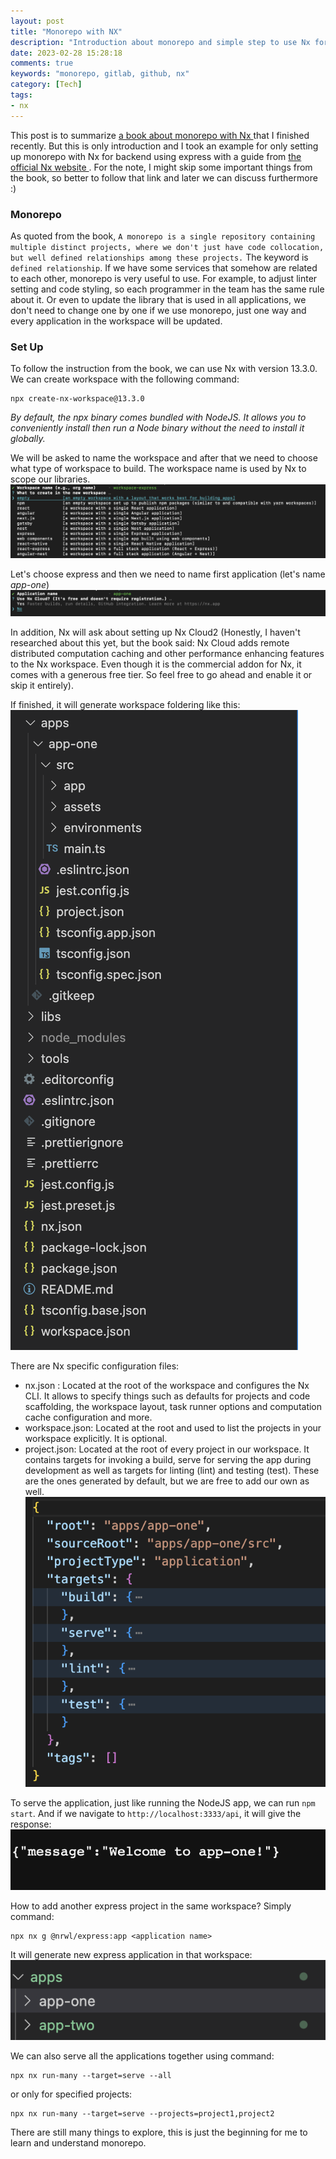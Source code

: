 ```yaml
---
layout: post
title: "Monorepo with NX"
description: "Introduction about monorepo and simple step to use Nx for Express"
date: 2023-02-28 15:28:18
comments: true
keywords: "monorepo, gitlab, github, nx"
category: [Tech]
tags:
- nx
---
```


This post is to summarize <a href="https://f.hubspotusercontent20.net/hubfs/2757427/effective-react-with-nx-2022.pdf" target="_top"> a book about monorepo with Nx </a> that I finished recently. But this is only introduction and I took an example for only setting up monorepo with Nx for backend using express with a guide from <a href="https://nx.dev/" target="_top"> the official Nx website </a>. For the note, I might skip some important things from the book, so better to follow that link and later we can discuss furthermore :)

### Monorepo
As quoted from the book, `A monorepo is a single repository containing multiple distinct projects, where we don't just have code collocation, but well defined relationships among these projects.` The keyword is `defined relationship`. If we have some services that somehow are related to each other, monorepo is very useful to use. For example, to adjust linter setting and code styling, so each programmer in the team has the same rule about it. Or even to update the library that is used in all applications, we don't need to change one by one if we use monorepo, just one way and every application in the workspace will be updated.

### Set Up
To follow the instruction from the book, we can use Nx with version 13.3.0. We can create workspace with the following command:
```
npx create-nx-workspace@13.3.0
```
*By default, the npx binary comes bundled with NodeJS. It allows you to conveniently install then run a Node binary without the need to install it globally.*

We will be asked to name the workspace and after that we need to choose what type of workspace to build. The workspace name is used by Nx to scope our libraries. 
![](../assets/img/nx/workspace.png)

Let's choose express and then we need to name first application (let's name *app-one*)
![](../assets/img/nx/first-app.png)

In addition, Nx will ask about setting up Nx Cloud2 (Honestly, I haven't researched about this yet, but the book said: Nx Cloud adds remote distributed computation caching and other performance enhancing features to the Nx workspace. Even though it is the commercial addon for Nx, it comes with a generous free tier. So feel free to go ahead and enable it or skip it entirely).

If finished, it will generate workspace foldering like this:
![](../assets/img/nx/foldering-workspace.png)

There are Nx specific configuration files:
- nx.json : Located at the root of the workspace and configures the Nx CLI. It allows to specify things such as defaults for projects and code scaffolding, the workspace layout, task runner options and computation cache configuration and more.
- workspace.json: Located at the root and used to list the projects in your workspace explicitly. It is optional.
- project.json: Located at the root of every project in our workspace. It contains targets for invoking a build, serve for serving the app during development as well as targets for linting (lint) and testing (test). These are the ones generated by default, but we are free to add our own as well.
![](../assets/img/nx/projectjson.png)

To serve the application, just like running the NodeJS app, we can run `npm start`. And if we navigate to `http://localhost:3333/api`, it will give the response:
![](../assets/img/nx/response-app1.png)


How to add another express project in the same workspace? Simply command:
```
npx nx g @nrwl/express:app <application name>
```
It will generate new express application in that workspace:
![](../assets/img/nx/app-two.png)

We can also serve all the applications together using command:
```
npx nx run-many --target=serve --all
```
or only for specified projects:
```
npx nx run-many --target=serve --projects=project1,project2
```

There are still many things to explore, this is just the beginning for me to learn and understand monorepo.